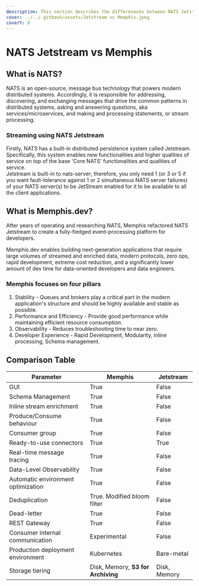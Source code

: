 ```yaml
---
description: This section describes the differeneces between NATS Jetstream and Memphis
cover: ../../.gitbook/assets/Jetstream vs Memphis.jpeg
coverY: 0
---
```


# NATS Jetstream vs Memphis

## **What is NATS?**

​​NATS is an open-source, message bus technology that powers modern distributed systems. Accordingly, it is responsible for addressing, discovering, and exchanging messages that drive the common patterns in distributed systems, asking and answering questions, aka services/microservices, and making and processing statements, or stream processing.

### Streaming using NATS Jetstream

Firstly, NATS has a built-in distributed persistence system called Jetstream. Specifically, this system enables new functionalities and higher qualities of service on top of the base 'Core NATS' functionalities and qualities of service.\
Jetstream is built-in to nats-server; therefore, you only need 1 (or 3 or 5 if you want fault-tolerance against 1 or 2 simultaneous NATS server failures) of your NATS server(s) to be JetStream enabled for it to be available to all the client applications.

## **What is Memphis.dev?**

After years of operating and researching NATS, Memphis refactored NATS Jetstream to create a fully-fledged event-processing platform for developers.

Memphis.dev enables building next-generation applications that require large volumes of streamed and enriched data, modern protocols, zero ops, rapid development, extreme cost reduction, and a significantly lower amount of dev time for data-oriented developers and data engineers.

### **Memphis focuses on four pillars**

1. Stability - Queues and brokers play a critical part in the modern application's structure and should be highly available and stable as possible.
2. Performance and Efficiency - Provide good performance while maintaining efficient resource consumption.
3. Observability - Reduces troubleshooting time to near zero.
4. Developer Experience - Rapid Development, Modularity, inline processing, Schema management.

## Comparison Table

| Parameter                          | Memphis                            | Jetstream    |
| ---------------------------------- | ---------------------------------- | ------------ |
| GUI                                | True                               | False        |
| Schema Management                  | True                               | False        |
| Inline stream enrichment           | True                               | False        |
| Produce/Consume behaviour          | True                               | False        |
| Consumer group                     | True                               | False        |
| Ready-to-use connectors            | True                               | True         |
| Real-time message tracing          | True                               | False        |
| Data-Level Observability           | True                               | False        |
| Automatic environment optimization | True                               | False        |
| Deduplication                      | True. Modified bloom filter        | False        |
| Dead-letter                        | True                               | False        |
| REST Gateway                       | True                               | False        |
| Consumer internal communication    | Experimental                       | False        |
| Production deployment environment  | Kubernetes                         | Bare-metal   |
| Storage tiering                    | Disk, Memory, **S3 for Archiving** | Disk, Memory |
